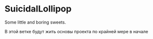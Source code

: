 # SuicidalLollipop
Some little and boring sweets.

В этой ветке будут жить основы проекта
по крайней мере в начале
